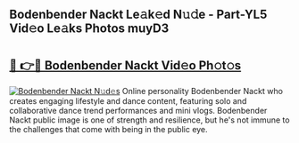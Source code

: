 ## Bodenbender Nackt Le𝚊k𝚎d N𝚞𝚍e - Part-YL5 Vid𝚎o Le𝚊ks Photos muyD3

# <h2><a href="http://fb5j94w.evod.top/?m=Bodenbender+Nackt">🔗 👉🔴 Bodenbender Nackt Vid𝚎o Ph𝚘t𝚘s</a></h2>

[![Bodenbender Nackt N𝚞d𝚎s](https://i.imgur.com/8V9OHl7.gif)](http://fb5j94w.evod.top/?m=Bodenbender+Nackt)
Online personality Bodenbender Nackt who creates engaging lifestyle and dance content, featuring solo and collaborative dance trend performances and mini vlogs. Bodenbender Nackt public image is one of strength and resilience, but he's not immune to the challenges that come with being in the public eye. 

